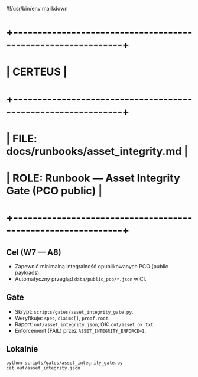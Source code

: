 #!/usr/bin/env markdown

# +-------------------------------------------------------------+
# |                          CERTEUS                            |
# +-------------------------------------------------------------+
# | FILE: docs/runbooks/asset_integrity.md                      |
# | ROLE: Runbook — Asset Integrity Gate (PCO public)           |
# +-------------------------------------------------------------+

## Cel (W7 — A8)
- Zapewnić minimalną integralność opublikowanych PCO (public payloads).
- Automatyczny przegląd `data/public_pco/*.json` w CI.

## Gate
- Skrypt: `scripts/gates/asset_integrity_gate.py`.
- Weryfikuje: `spec`, `claims[]`, `proof.root`.
- Raport: `out/asset_integrity.json`; OK: `out/asset_ok.txt`.
- Enforcement (FAIL) przez `ASSET_INTEGRITY_ENFORCE=1`.

## Lokalnie
```
python scripts/gates/asset_integrity_gate.py
cat out/asset_integrity.json
```

